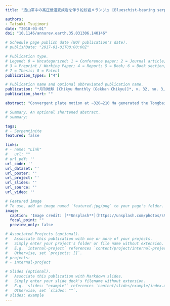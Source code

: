 ```yaml
---
title: "造山帯中の高圧低温変成岩を伴う蛇紋岩メランジュ [Blueschist-bearing serpentine mélange in orogenic belt: A review]"

authors:
- Tatsuki Tsujimori
date: "2010-03-01"
doi: "10.1146/annurev.earth.35.031306.140146"

# Schedule page publish date (NOT publication's date).
# publishDate: "2017-01-01T00:00:00Z"

# Publication type.
# Legend: 0 = Uncategorized; 1 = Conference paper; 2 = Journal article;
# 3 = Preprint / Working Paper; 4 = Report; 5 = Book; 6 = Book section;
# 7 = Thesis; 8 = Patent
publication_types: ["4"]

# Publication name and optional abbreviated publication name.
publication: "*月刊地球 [Chikyu Monthly (Gekkan Chikyu)]*, v. 32, no. 3, p. 189-195"
publication_short: ""

abstract: "Convergent plate motion at ∼320–210 Ma generated the Tongbai-Dabie-Sulu (east-central China)-Imjingang-Gyeonggi (central Korea)-Renge-Suo (Southwestern Japan)-Sikhote-Alin orogen along the paleo-Pacific edge of cratonal Asia. This amalgamated belt reflects collision between the Sino-Korean and Yangtze cratons on the SW portion, and accretion of outboard oceanic arcs ± sialic fragments against the NE margin. Subducted Proterozoic-Paleozoic continental and oceanic crustal complexes underwent high- and ultrahigh-pressure metamorphism at low to moderate temperatures. Tectonic slices of sialic crust episodically disengaged from the downgoing plate and, driven by buoyancy, ascended rapidly to midcrustal levels from depths exceeding 90–200 km after continental collision in east-central China plus or minus Korea, and from ∼30–50 km after arrival of far-traveled oceanic terranes in SW Japan and the Russian Far East. On achieving neutral buoyancy and stalling out at 10–20 km depth, later doming, gravitational collapse, and erosion exposed parts of the high- and ultrahigh-pressure complexes. This curvilinear orogen has been segmented and offset by major and minor transverse faults. Also, regional backarc spreading opened marginal basins behind the Permo-Triassic convergent suture zone, further disturbing portions oceanward."

# Summary. An optional shortened abstract.
# summary: 

tags: 
# - Serpentinite
featured: false

links:
# - name: "Link"
#   url: ""
# url_pdf: ''
url_code: ''
url_dataset: ''
url_poster: ''
url_project: ''
url_slides: ''
url_source: ''
url_video: ''

# Featured image
# To use, add an image named `featured.jpg/png` to your page's folder. 
image: 
  caption: 'Image credit: [**Unsplash**](https://unsplash.com/photos/s9CC2SKySJM)'
  focal_point: ""
  preview_only: false

# Associated Projects (optional).
#   Associate this publication with one or more of your projects.
#   Simply enter your project's folder or file name without extension.
#   E.g. `internal-project` references `content/project/internal-project/index.md`.
#   Otherwise, set `projects: []`.
# projects:
# - internal-project

# Slides (optional).
#   Associate this publication with Markdown slides.
#   Simply enter your slide deck's filename without extension.
#   E.g. `slides: "example"` references `content/slides/example/index.md`.
#   Otherwise, set `slides: ""`.
# slides: example
---
```

